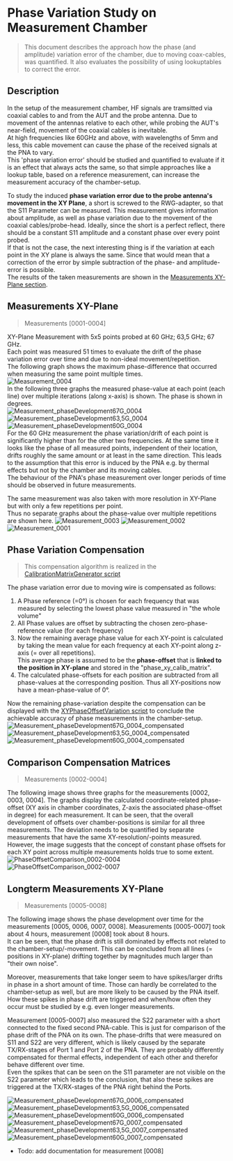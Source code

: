# Phase Variation Study on Measurement Chamber
> This document describes the approach how the phase (and amplitude) variation error of the chamber, due to moving coax-cables, 
> was quantified. It also evaluates the possibility of using lookuptables to correct the error.

## Description
In the setup of the measurement chamber, HF signals are tramsitted via coaxial cables to and from the AUT and 
the probe antenna. Due to movement of the antennas relative to each other, while probing the AUT's near-field, 
movement of the coaxial cables is inevitable.  
At high frequencies like 60GHz and above, with wavelengths of 5mm and less, this cable movement can cause the phase
of the received signals at the PNA to vary.  
This 'phase variation error' should be studied and quantified to evaluate if it is an effect that always acts the same, 
so that simple approaches like a lookup table, based on a reference measurement, can increase the measurement accuracy 
of the chamber-setup.

To study the induced **phase variation error due to the probe antenna's movement in the XY Plane**, a short is screwed to 
the RWG-adapter, so that the S11 Parameter can be measured. This measurement gives information about amplitude, as well 
as phase variation due to the movement of the coaxial cables/probe-head. Ideally, since the short is a perfect reflect,
there should be a constant S11 amplitude and a constant phase over every point probed.  
If that is not the case, the next interesting thing is if the variation at each point in the XY plane is always the
same. Since that would mean that a correction of the error by simple subtraction of the phase- and amplitude-error is possible.  
The results of the taken measurements are shown in the [Measurements XY-Plane section](#measurements-xy-plane).

## Measurements XY-Plane 
> Measurements [0001-0004]

XY-Plane Measurement with 5x5 points probed at 60 GHz; 63,5 GHz; 67 GHz.  
Each point was measured 51 times to evaluate the drift of the phase variation error over time and due to 
non-ideal movement/repetition.  
The following graph shows the maximum phase-difference that occurred when measuring the same point multiple times.  
![Measurement_0004](/docs/Phase%20Variation%20Study/Figures/FreqOffsetVariationStudy_0004.png)  
In the following three graphs the measured phase-value at each point (each line) over multiple iterations 
(along x-axis) is shown. The phase is shown in degrees.  
![Measurement_phaseDevelopment67G_0004](/docs/Phase%20Variation%20Study/Figures/Phase_measured_for_each_XY-Point_67.0_GHz_0004.png)
![Measurement_phaseDevelopment63,5G_0004](/docs/Phase%20Variation%20Study/Figures/Phase_measured_for_each_XY-Point_63.5_GHz_0004.png)
![Measurement_phaseDevelopment60G_0004](/docs/Phase%20Variation%20Study/Figures/Phase_measured_for_each_XY-Point_60.0_GHz_0004.png)  
For the 60 GHz measurement the phase variation/drift of each point is significantly higher than for the other two frequencies. At the same time it looks 
like the phase of all measured points, independent of their location, drifts roughly the same amount or at least in 
the same direction. This leads to the assumption that this error is induced by the PNA e.g. by thermal effects but not 
by the chamber and its moving cables.  
The behaviour of the PNA's phase measurement over longer periods of time should be observed in future measurements. 

The same measurement was also taken with more resolution in XY-Plane but with only a few repetitions per point.  
Thus no separate graphs about the phase-value over multiple repetitions are shown here.
![Measurement_0003](/docs/Phase%20Variation%20Study/Figures/FreqOffsetVariationStudy_0003.png)
![Measurement_0002](/docs/Phase%20Variation%20Study/Figures/FreqOffsetVariationStudy_0002.png)
![Measurement_0001](/docs/Phase%20Variation%20Study/Figures/FreqOffsetVariationStudy_0001.png)

## Phase Variation Compensation
> This compensation algorithm is realized in the [CalibrationMatrixGenerator script](/SpecialScripts/CalibrationMatrixGenerator.py)

The phase variation error due to moving wire is compensated as follows:
1. A Phase reference (=0°) is chosen for each frequency that was measured by selecting the lowest phase value measured in "the whole volume"
2. All Phase values are offset by subtracting the chosen zero-phase-reference value (for each frequency)
3. Now the remaining average phase value for each XY-point is calculated by taking the mean value for each frequency at each XY-point along z-axis (= over all repetitions).  
    This average phase is assumed to be the **phase-offset** that is **linked to the position in XY-plane** and stored in the "phase_xy_calib_matrix".
4. The calculated phase-offsets for each position are subtracted from all phase-values at the corresponding position. Thus all XY-positions now have a mean-phase-value of 0°.  

Now the remaining phase-variation despite the compensation can be displayed with the [XYPhaseOffsetVariation script](/SpecialScripts/XYPhaseOffsetVariation.py) to conclude the achievable
accuracy of phase measurements in the chamber-setup.
![Measurement_phaseDevelopment67G_0004_compensated](/docs/Phase%20Variation%20Study/Figures/Phase_measured_for_each_XY-Point_67.0_GHz_0004_compensated.png)
![Measurement_phaseDevelopment63,5G_0004_compensated](/docs/Phase%20Variation%20Study/Figures/Phase_measured_for_each_XY-Point_63.5_GHz_0004_compensated.png)
![Measurement_phaseDevelopment60G_0004_compensated](/docs/Phase%20Variation%20Study/Figures/Phase_measured_for_each_XY-Point_60.0_GHz_0004_compensated.png)  

## Comparison Compensation Matrices
> Measurements [0002-0004]

The following image shows three graphs for the measurements [0002, 0003, 0004].
The graphs display the calculated coordinate-related phase-offset (XY axis in chamber coordinates, Z-axis the 
associated phase-offset in degree) for each measurement.
It can be seen, that the overall development of offsets over chamber-positions is similar for all three measurements.
The deviation needs to be quantified by separate measurements that have the same XY-resolution/-points measured.
However, the image suggests that the concept of constant phase offsets for each XY point across multiple measurements 
holds true to some extent.
![PhaseOffsetComparison_0002-0004](/docs/Phase%20Variation%20Study/Figures/Phase_Calibration_Matrix_Comparison_0002_0003_0004.png)
![PhaseOffsetComparison_0002-0007](/docs/Phase%20Variation%20Study/Figures/Phase_Calibration_Matrix_Comparison_0002_0003_0004_0005_0006_0007.png)

## Longterm Measurements XY-Plane
> Measurements [0005-0008]

The following image shows the phase development over time for the measurements [0005, 0006, 0007, 0008].
Measurements [0005-0007] took about 4 hours, measurement [0008] took about 8 hours.  
It can be seen, that the phase drift is still dominated by effects not related to the chamber-setup/-movement.
This can be concluded from all lines (= positions in XY-plane) drifting together by magnitudes much larger than "their own noise".

Moreover, measurements that take longer seem to have spikes/larger drifts in phase in a short amount of time.
Those can hardly be correlated to the chamber-setup as well, but are more likely to be caused by the PNA itself.
How these spikes in phase drift are triggered and when/how often they occur must be studied by e.g. even longer measurements.

Measurement [0005-0007] also measured the S22 parameter with a short connected to the fixed second PNA-cable.
This is just for comparison of the phase drift of the PNA on its own. The phase-drifts that were measured on S11 and S22 are
very different, which is likely caused by the separate TX/RX-stages of Port 1 and Port 2 of the PNA. They are probably
differently compensated for thermal effects, independent of each other and therefor behave different over time.  
Even the spikes that can be seen on the S11 parameter are not visible on the S22 parameter which leads to the conclusion,
that also these spikes are triggered at the TX/RX-stages of the PNA right behind the Ports.

![Measurement_phaseDevelopment67G_0006_compensated](/docs/Phase%20Variation%20Study/Figures/Phase_measured_for_each_XY-Point_67.0_GHz_0006_compensated.png)
![Measurement_phaseDevelopment63,5G_0006_compensated](/docs/Phase%20Variation%20Study/Figures/Phase_measured_for_each_XY-Point_63.5_GHz_0006_compensated.png)
![Measurement_phaseDevelopment60G_0006_compensated](/docs/Phase%20Variation%20Study/Figures/Phase_measured_for_each_XY-Point_60.0_GHz_0006_compensated.png)  
![Measurement_phaseDevelopment67G_0007_compensated](/docs/Phase%20Variation%20Study/Figures/Phase_measured_for_each_XY-Point_67.0_GHz_0007_compensated.png)
![Measurement_phaseDevelopment63,5G_0007_compensated](/docs/Phase%20Variation%20Study/Figures/Phase_measured_for_each_XY-Point_63.5_GHz_0007_compensated.png)
![Measurement_phaseDevelopment60G_0007_compensated](/docs/Phase%20Variation%20Study/Figures/Phase_measured_for_each_XY-Point_60.0_GHz_0007_compensated.png)  

- Todo: add documentation for measurement [0008]